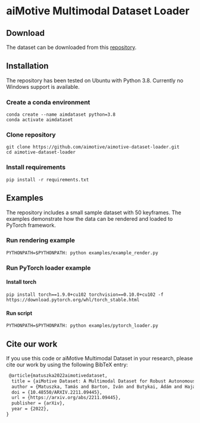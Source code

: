 # aiMotive Multimodal Dataset Loader

## Download
The dataset can be downloaded from this [repository](https://github.com/aimotive/aimotive_dataset).

## Installation
The repository has been tested on Ubuntu with Python 3.8. Currently no Windows support is available.
### Create a conda environment
```
conda create --name aimdataset python=3.8
conda activate aimdataset
```

### Clone repository
```
git clone https://github.com/aimotive/aimotive-dataset-loader.git
cd aimotive-dataset-loader
```

### Install requirements
```
pip install -r requirements.txt
```

## Examples
The repository includes a small sample dataset with 50 keyframes. The examples demonstrate how the data can be rendered
and loaded to PyTorch framework.

### Run rendering example
```
PYTHONPATH=$PYTHONPATH: python examples/example_render.py
```

### Run PyTorch loader example
#### Install torch
```
pip install torch==1.9.0+cu102 torchvision==0.10.0+cu102 -f https://download.pytorch.org/whl/torch_stable.html
```

#### Run script
```
PYTHONPATH=$PYTHONPATH: python examples/pytorch_loader.py
```

## Cite our work
If you use this code or aiMotive Multimodal Dataset in your research, please cite our work by using the following BibTeX entry:

```latex
 @article{matuszka2022aimotivedataset,
  title = {aiMotive Dataset: A Multimodal Dataset for Robust Autonomous Driving with Long-Range Perception},
  author = {Matuszka, Tamás and Barton, Iván and Butykai, Ádám and Hajas, Péter and Kiss, Dávid and Kovács, Domonkos and Kunsági-Máté, Sándor and Lengyel, Péter and Németh, Gábor and Pető, Levente and Ribli, Dezső and Szeghy, Dávid and Vajna, Szabolcs and Varga, Bálint},
  doi = {10.48550/ARXIV.2211.09445},
  url = {https://arxiv.org/abs/2211.09445},
  publisher = {arXiv},
  year = {2022},
}
```
